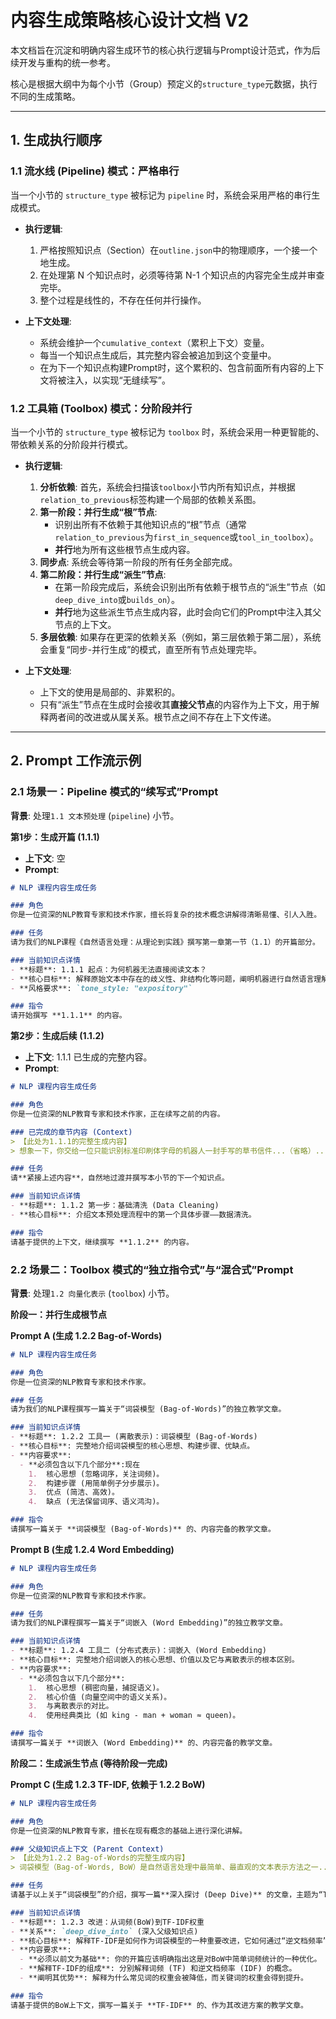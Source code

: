 # 内容生成策略核心设计文档 V2

本文档旨在沉淀和明确内容生成环节的核心执行逻辑与Prompt设计范式，作为后续开发与重构的统一参考。

核心是根据大纲中为每个小节（Group）预定义的`structure_type`元数据，执行不同的生成策略。

---

## 1. 生成执行顺序

### 1.1 流水线 (Pipeline) 模式：严格串行

当一个小节的 `structure_type` 被标记为 `pipeline` 时，系统会采用严格的串行生成模式。

- **执行逻辑**:
  1.  严格按照知识点（Section）在`outline.json`中的物理顺序，一个接一个地生成。
  2.  在处理第 N 个知识点时，必须等待第 N-1 个知识点的内容完全生成并审查完毕。
  3.  整个过程是线性的，不存在任何并行操作。

- **上下文处理**:
  - 系统会维护一个`cumulative_context`（累积上下文）变量。
  - 每当一个知识点生成后，其完整内容会被追加到这个变量中。
  - 在为下一个知识点构建Prompt时，这个累积的、包含前面所有内容的上下文将被注入，以实现“无缝续写”。

### 1.2 工具箱 (Toolbox) 模式：分阶段并行

当一个小节的 `structure_type` 被标记为 `toolbox` 时，系统会采用一种更智能的、带依赖关系的分阶段并行模式。

- **执行逻辑**:
  1.  **分析依赖**: 首先，系统会扫描该`toolbox`小节内所有知识点，并根据`relation_to_previous`标签构建一个局部的依赖关系图。
  2.  **第一阶段：并行生成“根”节点**:
      - 识别出所有不依赖于其他知识点的“根”节点（通常`relation_to_previous`为`first_in_sequence`或`tool_in_toolbox`）。
      - **并行**地为所有这些根节点生成内容。
  3.  **同步点**: 系统会等待第一阶段的所有任务全部完成。
  4.  **第二阶段：并行生成“派生”节点**:
      - 在第一阶段完成后，系统会识别出所有依赖于根节点的“派生”节点（如`deep_dive_into`或`builds_on`）。
      - **并行**地为这些派生节点生成内容，此时会向它们的Prompt中注入其父节点的上下文。
  5.  **多层依赖**: 如果存在更深的依赖关系（例如，第三层依赖于第二层），系统会重复“同步-并行生成”的模式，直至所有节点处理完毕。

- **上下文处理**:
  - 上下文的使用是局部的、非累积的。
  - 只有“派生”节点在生成时会接收其**直接父节点**的内容作为上下文，用于解释两者间的改进或从属关系。根节点之间不存在上下文传递。

---

## 2. Prompt 工作流示例

### 2.1 场景一：Pipeline 模式的“续写式”Prompt

**背景**: 处理`1.1 文本预处理` (`pipeline`) 小节。

**第1步：生成开篇 (1.1.1)**
- **上下文**: 空
- **Prompt**:
```markdown
# NLP 课程内容生成任务

### 角色
你是一位资深的NLP教育专家和技术作家，擅长将复杂的技术概念讲解得清晰易懂、引人入胜。

### 任务
请为我们的NLP课程《自然语言处理：从理论到实践》撰写第一章第一节（1.1）的开篇部分。

### 当前知识点详情
- **标题**: 1.1.1 起点：为何机器无法直接阅读文本？
- **核心目标**: 解释原始文本中存在的歧义性、非结构化等问题，阐明机器进行自然语言理解前必须进行预处理的原因。
- **风格要求**: `tone_style: "expository"`

### 指令
请开始撰写 **1.1.1** 的内容。
```

**第2步：生成后续 (1.1.2)**
- **上下文**: 1.1.1 已生成的完整内容。
- **Prompt**:
```markdown
# NLP 课程内容生成任务

### 角色
你是一位资深的NLP教育专家和技术作家，正在续写之前的内容。

### 已完成的章节内容 (Context)
> 【此处为1.1.1的完整生成内容】
> 想象一下，你交给一位只能识别标准印刷体字母的机器人一封手写的草书信件...（省略）...它是构建所有NLP应用不可或缺的第一步。

### 任务
请**紧接上述内容**，自然地过渡并撰写本小节的下一个知识点。

### 当前知识点详情
- **标题**: 1.1.2 第一步：基础清洗 (Data Cleaning)
- **核心目标**: 介绍文本预处理流程中的第一个具体步骤——数据清洗。

### 指令
请基于提供的上下文，继续撰写 **1.1.2** 的内容。
```

### 2.2 场景二：Toolbox 模式的“独立指令式”与“混合式”Prompt

**背景**: 处理`1.2 向量化表示` (`toolbox`) 小节。

**阶段一：并行生成根节点**

**Prompt A (生成 1.2.2 Bag-of-Words)**
```markdown
# NLP 课程内容生成任务

### 角色
你是一位资深的NLP教育专家和技术作家。

### 任务
请为我们的NLP课程撰写一篇关于“词袋模型 (Bag-of-Words)”的独立教学文章。

### 当前知识点详情
- **标题**: 1.2.2 工具一 (离散表示)：词袋模型 (Bag-of-Words)
- **核心目标**: 完整地介绍词袋模型的核心思想、构建步骤、优缺点。
- **内容要求**:
  - **必须包含以下几个部分**:现在
    1.  核心思想 (忽略词序，关注词频)。
    2.  构建步骤 (用简单例子分步展示)。
    3.  优点 (简洁、高效)。
    4.  缺点 (无法保留词序、语义鸿沟)。

### 指令
请撰写一篇关于 **词袋模型 (Bag-of-Words)** 的、内容完备的教学文章。
```

**Prompt B (生成 1.2.4 Word Embedding)**
```markdown
# NLP 课程内容生成任务

### 角色
你是一位资深的NLP教育专家和技术作家。

### 任务
请为我们的NLP课程撰写一篇关于“词嵌入 (Word Embedding)”的独立教学文章。

### 当前知识点详情
- **标题**: 1.2.4 工具二 (分布式表示)：词嵌入 (Word Embedding)
- **核心目标**: 完整地介绍词嵌入的核心思想、价值以及它与离散表示的根本区别。
- **内容要求**:
  - **必须包含以下几个部分**:
    1.  核心思想 (稠密向量，捕捉语义)。
    2.  核心价值 (向量空间中的语义关系)。
    3.  与离散表示的对比。
    4.  使用经典类比 (如 king - man + woman ≈ queen)。

### 指令
请撰写一篇关于 **词嵌入 (Word Embedding)** 的、内容完备的教学文章。
```

**阶段二：生成派生节点 (等待阶段一完成)**

**Prompt C (生成 1.2.3 TF-IDF, 依赖于 1.2.2 BoW)**
```markdown
# NLP 课程内容生成任务

### 角色
你是一位资深的NLP教育专家，擅长在现有概念的基础上进行深化讲解。

### 父级知识点上下文 (Parent Context)
> 【此处为1.2.2 Bag-of-Words的完整生成内容】
> 词袋模型（Bag-of-Words, BoW）是自然语言处理中最简单、最直观的文本表示方法之一...（省略）...

### 任务
请基于以上关于“词袋模型”的介绍，撰写一篇**深入探讨 (Deep Dive)** 的文章，主题为“TF-IDF”。

### 当前知识点详情
- **标题**: 1.2.3 改进：从词频(BoW)到TF-IDF权重
- **关系**: `deep_dive_into` (深入父级知识点)
- **核心目标**: 解释TF-IDF是如何作为词袋模型的一种重要改进，它如何通过“逆文档频率”来修正简单词频统计的缺点。
- **内容要求**:
  - **必须以前文为基础**: 你的开篇应该明确指出这是对BoW中简单词频统计的一种优化。
  - **解释TF-IDF的组成**: 分别解释词频 (TF) 和逆文档频率 (IDF) 的概念。
  - **阐明其优势**: 解释为什么常见词的权重会被降低，而关键词的权重会得到提升。

### 指令
请基于提供的BoW上下文，撰写一篇关于 **TF-IDF** 的、作为其改进方案的教学文章。
```
